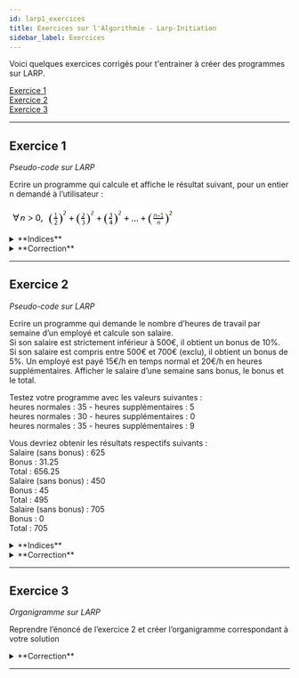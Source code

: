 ```yaml
---
id: larp1_exercices
title: Exercices sur l'Algorithmie - Larp-Initiation
sidebar_label: Exercices
---
```



Voici quelques exercices corrigés pour t'entrainer à créer des programmes sur LARP.

[Exercice 1](#exercice-1)  
[Exercice 2](#exercice-2)  
[Exercice 3](#exercice-3)

---
## Exercice 1

*Pseudo-code sur LARP*

Ecrire un programme qui calcule et affiche le résultat suivant, pour un entier n demandé à l’utilisateur :

<img src="./assets/larp_1_exercice_1.png" alt="formule" width="300"/>

 

<details>
<summary>**Indices**</summary>

Tester d’abord à la main pour des petites valeurs de n (n=2, n=3, ...).  
A chaque itération de boucle, utiliser le résultat précédent. 

Pour information : 
Dans LARP, la boucle FOR s’arrête jusqu’à une valeur incluse.   
Exemple : POUR i=1 JUSQU’A 3 → la boucle sera exécutée 3 fois et non 2  

</details>

<details>
<summary>**Correction**</summary>

- Correction 1:
![formule](./assets/larp_1_exercice_2.png)

[Explications en video](lien_vers_la_video)

- Correction 2:
![formule](./assets/larp_1_exercice_3.png)

[Explications en video](lien_vers_la_video)

</details>


---
## Exercice 2

*Pseudo-code sur LARP*

Ecrire un programme qui demande le nombre d’heures de travail par semaine d’un employé et calcule son salaire.  
Si son salaire est strictement inférieur à 500€, il obtient un bonus de 10%.  
Si son salaire est compris entre 500€ et 700€ (exclu), il obtient un bonus de 5%. 
Un employé est payé 15€/h en temps normal et 20€/h en heures supplémentaires. 
Afficher le salaire d’une semaine sans bonus, le bonus et le total. 

Testez votre programme avec les valeurs suivantes :  
heures normales : 35 - heures supplémentaires : 5  
heures normales : 30 - heures supplémentaires : 0  
heures normales : 35 - heures supplémentaires : 9  

Vous devriez obtenir les résultats respectifs suivants :  
Salaire (sans bonus) : 625  
Bonus : 31.25  
Total : 656.25  
Salaire (sans bonus) : 450  
Bonus : 45  
Total : 495  
Salaire (sans bonus) : 705  
Bonus : 0  
Total : 705  

<details>
<summary>**Indices**</summary>

D’abord demander le nombre d’heures, calculer le salaire puis le bonus en fonction des 3 cas différents. 
Ne pas oublier d’affecter une valeur au bonus dans le cas où le salaire est supérieur à 700€
</details>

<details>
<summary>**Correction**</summary>

- Correction 1:
![formule](./assets/larp_1_exercice_4.png)

[Explications en video](lien_vers_la_video)

- Correction 2:
![formule](./assets/larp_1_exercice_5.png)

[Explications en video](lien_vers_la_video)
</details>


---
## Exercice 3

*Organigramme sur LARP*

Reprendre l’énoncé de l’exercice 2 et créer l’organigramme correspondant à votre solution

<details>
<summary>**Correction**</summary>

- Correction 1:

<img src="./assets/larp_1_exercice_6.png" alt="formule" width="600"/>

[Explications en video](lien_vers_la_video)

- Correction 2:

<img src="./assets/larp_1_exercice_7.png" alt="formule" width="600"/>

[Explications en video](lien_vers_la_video)
</details>


---